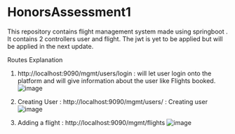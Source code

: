 # HonorsAssessment1
This repository contains flight management system made using springboot . It contains 2 controllers user and flight. The jwt is yet to be applied but will be applied in the next update.

Routes Explanation

1. http://localhost:9090/mgmt/users/login : will let user login onto the platform and will give information about the user like Flights booked.
![image](https://github.com/user-attachments/assets/a99aded2-6c04-4dc6-9cf9-80488f59b071)

2. Creating User :  http://localhost:9090/mgmt/users/ : Creating user 
![image](https://github.com/user-attachments/assets/c30f00c7-a89e-4baa-bed8-db5df8990b22)

3. Adding a flight : http://localhost:9090/mgmt/flights
   ![image](https://github.com/user-attachments/assets/6295651a-d51a-4456-8302-9051b64d94ac)










